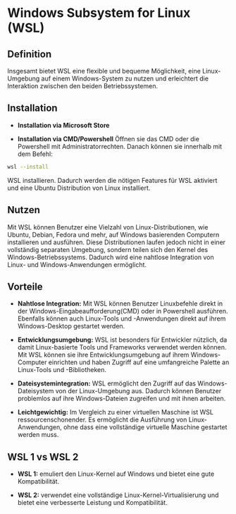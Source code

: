 # Windows Subsystem for Linux (WSL)

## Definition

Insgesamt bietet WSL eine flexible und bequeme Möglichkeit, eine Linux-Umgebung auf einem Windows-System zu nutzen und erleichtert die Interaktion zwischen den beiden Betriebssystemen.

## Installation

- **Installation via Microsoft Store**

- **Installation via CMD/Powershell** Öffnen sie das CMD oder die Powershell mit Administratorrechten. Danach können sie innerhalb mit dem Befehl: 

```bash
wsl --install
```
 
 WSL installieren. Dadurch werden die nötigen Features für WSL aktiviert und eine Ubuntu Distribution von Linux installiert.

## Nutzen

Mit WSL können Benutzer eine Vielzahl von Linux-Distributionen, wie Ubuntu, Debian, Fedora und mehr, auf Windows basierenden Computern installieren und ausführen. Diese Distributionen laufen jedoch nicht in einer vollständig separaten Umgebung, sondern teilen sich den Kernel des Windows-Betriebssystems. Dadurch wird eine nahtlose Integration von Linux- und Windows-Anwendungen ermöglicht.

## Vorteile

- **Nahtlose Integration:** Mit WSL können Benutzer Linuxbefehle direkt in der Windows-Eingabeaufforderung(CMD) oder in Powershell ausführen. Ebenfalls können auch Linux-Tools und -Anwendungen direkt auf ihrem Windows-Desktop gestartet werden.

- **Entwicklungsumgebung:** WSL ist besonders für Entwickler nützlich, da damit Linux-basierte Tools und Frameworks verwendet werden können. Mit WSL können sie ihre Entwicklungsumgebung auf ihrem Windows-Computer einrichten und haben Zugriff auf eine umfangreiche Palette an Linux-Tools und -Bibliotheken.

- **Dateisystemintegration:** WSL ermöglicht den Zugriff auf das Windows-Dateisystem von der Linux-Umgebung aus. Dadurch können Benutzer problemlos auf ihre Windows-Dateien zugreifen und mit ihnen arbeiten.

- **Leichtgewichtig:** Im Vergleich zu einer virtuellen Maschine ist WSL ressourcenschonender. Es ermöglicht die Ausführung von Linux-Anwendungen, ohne dass eine vollständige virtuelle Maschine gestartet werden muss.

## WSL 1 vs WSL 2

- **WSL 1:** 
emuliert den Linux-Kernel auf Windows und bietet eine gute Kompatibilität.

- **WSL 2:** 
verwendet eine vollständige Linux-Kernel-Virtualisierung und bietet eine verbesserte Leistung und Kompatibilität.